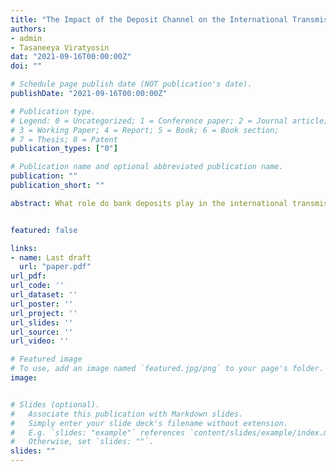 ```yaml
---
title: "The Impact of the Deposit Channel on the International Transmission of Monetary Shocks"
authors:
- admin
- Tasaneeya Viratyosin
dat: "2021-09-16T00:00:00Z"
doi: ""

# Schedule page publish date (NOT publication's date).
publishDate: "2021-09-16T00:00:00Z"

# Publication type.
# Legend: 0 = Uncategorized; 1 = Conference paper; 2 = Journal article;
# 3 = Working Paper; 4 = Report; 5 = Book; 6 = Book section;
# 7 = Thesis; 8 = Patent
publication_types: ["0"]

# Publication name and optional abbreviated publication name.
publication: ""
publication_short: ""

abstract: What role do bank deposits play in the international transmission of US monetary policy shocks? Using a panel of US commercial banks, we find that the deposit channel impacts the transmission of monetary shocks through global banks and may account for \$460 billion of new cross-border flows into the US following 1 b.p. monetary shock. Specifically, we document that after a 1 b.p. unexpected increase to the Fed Funds rate, global banks increase deposit spreads by 0.53 b.p. and suffer a 8% decline in deposit growth. As a result, global banks increase net transfers from foreign branches to finance lending. Global banks reduce lending growth by 40 b.p. less than local banks. This corresponds to a 100% increase in the amount of net transfers from foreign branches. 


featured: false

links:
- name: Last draft
  url: "paper.pdf"
url_pdf: 
url_code: ''
url_dataset: ''
url_poster: ''
url_project: ''
url_slides: ''
url_source: ''
url_video: ''

# Featured image
# To use, add an image named `featured.jpg/png` to your page's folder. 
image: 


# Slides (optional).
#   Associate this publication with Markdown slides.
#   Simply enter your slide deck's filename without extension.
#   E.g. `slides: "example"` references `content/slides/example/index.md`.
#   Otherwise, set `slides: ""`.
slides: ""
---
```


